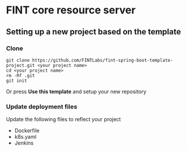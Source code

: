 # FINT core resource server

## Setting up a new project based on the template
### Clone
```shell
git clone https://github.com/FINTLabs/fint-spring-boot-template-project.git <your project name>
cd <your project name>
rm -Rf .git
git init
```

Or press **Use this template** and setup your new repository

### Update deployment files
Update the following files to reflect your project
* Dockerfile
* k8s.yaml
* Jenkins

